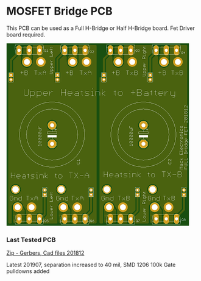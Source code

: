# MOSFET Bridge PCB  

This PCB can be used as a Full H-Bridge or Half H-Bridge board.  Fet Driver board required.

![Full Bridge](https://github.com/mackelec/StepInverter/blob/master/images/Full%20Bridge_small.png)

### Last Tested PCB

[Zip - Gerbers, Cad files 201812](https://github.com/mackelec/StepInverter/blob/master/PCB/pcb_FET_Bridge/FullBridgeFet_201812_2_complete.zip)

Latest 201907, separation increased to 40 mil, SMD 1206 100k Gate pulldowns added
